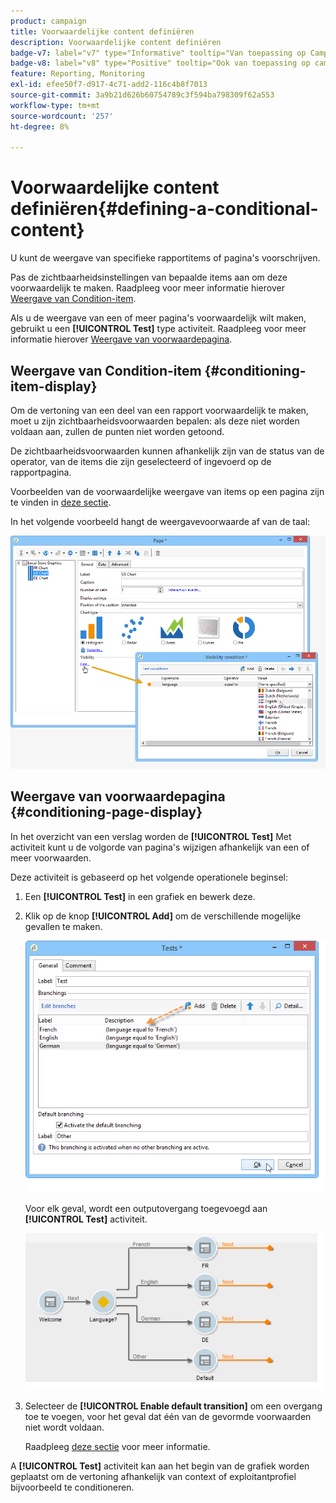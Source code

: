 ```yaml
---
product: campaign
title: Voorwaardelijke content definiëren
description: Voorwaardelijke content definiëren
badge-v7: label="v7" type="Informative" tooltip="Van toepassing op Campaign Classic v7"
badge-v8: label="v8" type="Positive" tooltip="Ook van toepassing op campagne v8"
feature: Reporting, Monitoring
exl-id: efee50f7-d917-4c71-add2-116c4b8f7013
source-git-commit: 3a9b21d626b60754789c3f594ba798309f62a553
workflow-type: tm+mt
source-wordcount: '257'
ht-degree: 8%

---
```


# Voorwaardelijke content definiëren{#defining-a-conditional-content}



U kunt de weergave van specifieke rapportitems of pagina&#39;s voorschrijven.

Pas de zichtbaarheidsinstellingen van bepaalde items aan om deze voorwaardelijk te maken. Raadpleeg voor meer informatie hierover [Weergave van Condition-item](#conditioning-item-display).

Als u de weergave van een of meer pagina&#39;s voorwaardelijk wilt maken, gebruikt u een **[!UICONTROL Test]** type activiteit. Raadpleeg voor meer informatie hierover [Weergave van voorwaardepagina](#conditioning-page-display).

## Weergave van Condition-item {#conditioning-item-display}

Om de vertoning van een deel van een rapport voorwaardelijk te maken, moet u zijn zichtbaarheidsvoorwaarden bepalen: als deze niet worden voldaan aan, zullen de punten niet worden getoond.

De zichtbaarheidsvoorwaarden kunnen afhankelijk zijn van de status van de operator, van de items die zijn geselecteerd of ingevoerd op de rapportpagina.

Voorbeelden van de voorwaardelijke weergave van items op een pagina zijn te vinden in [deze sectie](../../web/using/form-rendering.md#defining-fields-conditional-display).

In het volgende voorbeeld hangt de weergavevoorwaarde af van de taal:

![](assets/reporting_display_condition.png)

## Weergave van voorwaardepagina {#conditioning-page-display}

In het overzicht van een verslag worden de **[!UICONTROL Test]** Met activiteit kunt u de volgorde van pagina&#39;s wijzigen afhankelijk van een of meer voorwaarden.

Deze activiteit is gebaseerd op het volgende operationele beginsel:

1. Een **[!UICONTROL Test]** in een grafiek en bewerk deze.
1. Klik op de knop **[!UICONTROL Add]** om de verschillende mogelijke gevallen te maken.

   ![](assets/reporting_test_sample.png)

   Voor elk geval, wordt een outputovergang toegevoegd aan **[!UICONTROL Test]** activiteit.

   ![](assets/reporting_test_transitions.png)

1. Selecteer de **[!UICONTROL Enable default transition]** om een overgang toe te voegen, voor het geval dat één van de gevormde voorwaarden niet wordt voldaan.

   Raadpleeg [deze sectie](../../web/using/defining-web-forms-page-sequencing.md#conditional-page-display) voor meer informatie.

A **[!UICONTROL Test]** activiteit kan aan het begin van de grafiek worden geplaatst om de vertoning afhankelijk van context of exploitantprofiel bijvoorbeeld te conditioneren.
